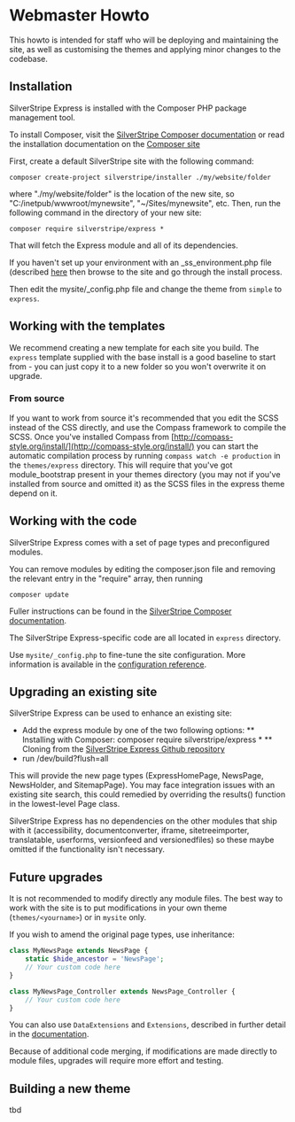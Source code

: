 # Webmaster Howto

This howto is intended for staff who will be deploying and maintaining the site, as well as customising the themes and applying minor changes to the codebase.

## Installation

SilverStripe Express is installed with the Composer PHP package management tool.

To install Composer, visit the [SilverStripe Composer documentation](http://doc.silverstripe.org/framework/en/installation/composer) or read the installation documentation on the [Composer site](http://getcomposer.org/doc/00-intro.md)

First, create a default SilverStripe site with the following command:

	composer create-project silverstripe/installer ./my/website/folder

where "./my/website/folder" is the location of the new site, so "C:/inetpub/wwwroot/mynewsite", "~/Sites/mynewsite", etc.
Then, run the following command in the directory of your new site:

	composer require silverstripe/express *

That will fetch the Express module and all of its dependencies.

If you haven't set up your environment with an _ss_environment.php file (described [here](http://doc.silverstripe.org/framework/en/topics/environment-management) then browse to the site and go through the install process.

Then edit the mysite/_config.php file and change the theme from `simple` to `express`.

## Working with the templates

We recommend creating a new template for each site you build. The `express` template supplied with the base install is a good baseline to start from - you can just copy it to a new folder so you won't overwrite it on upgrade.

### From source

If you want to work from source it's recommended that you edit the SCSS instead of the CSS directly, and use the Compass framework to compile the SCSS. Once you've installed Compass from [http://compass-style.org/install/](http://compass-style.org/install/) you can start the automatic compilation process by running `compass watch -e production` in the `themes/express` directory. This will require that you've got module_bootstrap present in your themes directory (you may not if you've installed from source and omitted it) as the SCSS files in the express theme depend on it.

## Working with the code

SilverStripe Express comes with a set of page types and preconfigured modules. 

You can remove modules by editing the composer.json file and removing the relevant entry in the "require" array, then running

	composer update

Fuller instructions can be found in the [SilverStripe Composer documentation](http://doc.silverstripe.org/framework/en/installation/composer#advanced-usage).

The SilverStripe Express-specific code are all located in `express` directory.

Use `mysite/_config.php` to fine-tune the site configuration. More information is available in the [configuration reference](http://doc.silverstripe.org/framework/en/topics/configuration).

## Upgrading an existing site

SilverStripe Express can be used to enhance an existing site:

* Add the express module by one of the two following options:
** Installing with Composer: composer require silverstripe/express *
** Cloning from the [SilverStripe Express Github repository](https://github.com/silverstripe-labs/silverstripe-express)
* run /dev/build?flush=all

This will provide the new page types (ExpressHomePage, NewsPage, NewsHolder, and SitemapPage). You may face integration issues with an existing site search, this could remedied by overriding the results() function in the lowest-level Page class.

SilverStripe Express has no dependencies on the other modules that ship with it (accessibility, documentconverter, iframe, sitetreeimporter, translatable, userforms, versionfeed and versionedfiles) so these maybe omitted if the functionality isn't necessary.

## Future upgrades

It is not recommended to modify directly any module files. The best way to work with the site is to put modifications in your own theme (`themes/<yourname>`) or in `mysite` only.

If you wish to amend the original page types, use inheritance:

```php
class MyNewsPage extends NewsPage {
	static $hide_ancestor = 'NewsPage';
	// Your custom code here
}

class MyNewsPage_Controller extends NewsPage_Controller {
	// Your custom code here
}
```

You can also use `DataExtensions` and `Extensions`, described in further detail in the [documentation](http://doc.silverstripe.org/framework/en/reference/dataextension).

Because of additional code merging, if modifications are made directly to module files, upgrades will require more effort and testing.

## Building a new theme

tbd
